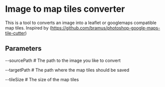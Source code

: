 Image to map tiles converter
============================

This is a tool to converts an image into a leaflet or googlemaps compatible map tiles. Inspired by (https://github.com/bramus/photoshop-google-maps-tile-cutter)

Parameters
----------------
--sourcePath # The path to the image you like to convert

--targetPath # The path where the map tiles should be saved

--tileSize # The size of the map tiles